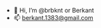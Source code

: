 - 👋 Hi, I’m @brbknt or Berkant
- 📫 berkant.1383@gmail.com

<!---
brbknt/brbknt is a ✨ special ✨ repository because its `README.md` (this file) appears on your GitHub profile.
You can click the Preview link to take a look at your changes.
--->
